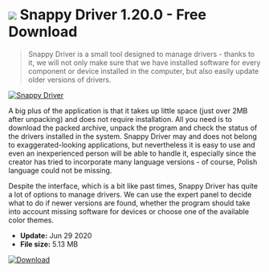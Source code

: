 # ![](https://cdn.softexe.net/static/icon/d/snappy-driver-8716.png) Snappy Driver 1.20.0 - Free Download

> Snappy Driver is a small tool designed to manage drivers - thanks to it, we will not only make sure that we have installed software for every component or device installed in the computer, but also easily update older versions of drivers.

[![Snappy Driver](https://gallery.dpcdn.pl/imgc/Tools/58120/g_-_420x350_1.5_-_x20150409113825_0.jpg)](https://softexe.net/win/disks-files/hdd-utilities/snappy-driver:hgpf.html)

A big plus of the application is that it takes up little space (just over 2MB after unpacking) and does not require installation. All you need is to download the packed archive, unpack the program and check the status of the drivers installed in the system. Snappy Driver may and does not belong to exaggerated-looking applications, but nevertheless it is easy to use and even an inexperienced person will be able to handle it, especially since the creator has tried to incorporate many language versions - of course, Polish language could not be missing.
 
 Despite the interface, which is a bit like past times, Snappy Driver has quite a lot of options to manage drivers. We can use the expert panel to decide what to do if newer versions are found, whether the program should take into account missing software for devices or choose one of the available color themes.


- **Update:** Jun 29 2020
- **File size:** 5.13 MB

[![Download](https://cdn.softexe.net/static/img/download.png)](https://softexe.net/win/disks-files/hdd-utilities/snappy-driver:hgpf.html)

